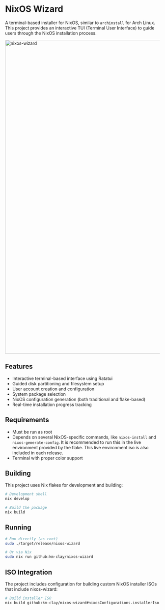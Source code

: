 # NixOS Wizard

A terminal-based installer for NixOS, similar to `archinstall` for Arch Linux. This project provides an interactive TUI (Terminal User Interface) to guide users through the NixOS installation process. 

<img width="1916" height="1021" alt="nixos-wizard" src="https://github.com/user-attachments/assets/b1e11874-a72d-4e54-b2d8-e5a5f3325ac9" />

## Features

- Interactive terminal-based interface using Ratatui
- Guided disk partitioning and filesystem setup
- User account creation and configuration
- System package selection
- NixOS configuration generation (both traditional and flake-based)
- Real-time installation progress tracking

## Requirements

- Must be run as root
- Depends on several NixOS-specific commands, like `nixos-install` and `nixos-generate-config`. It is recommended to run this in the live environment provided by the flake. This live environment iso is also included in each release.
- Terminal with proper color support

## Building

This project uses Nix flakes for development and building:

```bash
# Development shell
nix develop

# Build the package
nix build
```

## Running

```bash
# Run directly (as root)
sudo ./target/release/nixos-wizard

# Or via Nix
sudo nix run github:km-clay/nixos-wizard
```

## ISO Integration

The project includes configuration for building custom NixOS installer ISOs that include nixos-wizard:

```bash
# Build installer ISO
nix build github:km-clay/nixos-wizard#nixosConfigurations.installerIso.config.system.build.isoImage
```

